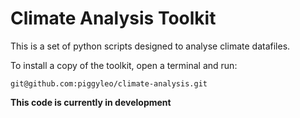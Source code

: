 # Climate Analysis Toolkit

This is a set of python scripts designed to analyse climate datafiles.

To install a copy of the toolkit, open a terminal and run:
```
git@github.com:piggyleo/climate-analysis.git
```

**This code is currently in development**
